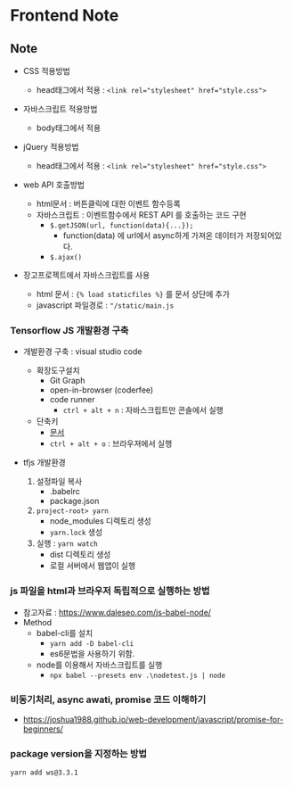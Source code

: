 # Frontend Note

## Note

* CSS 적용방법
    * head태그에서 적용 : ```<link rel="stylesheet" href="style.css">```

* 자바스크립트 적용방법
    * body태그에서 적용

* jQuery 적용방법
    * head태그에서 적용 : ```<link rel="stylesheet" href="style.css">```

* web API 호출방법
    * html문서 : 버튼클릭에 대한 이벤트 함수등록
    * 자바스크립트 : 이벤트함수에서 REST API 를 호출하는 코드 구현
        * ```$.getJSON(url, function(data){...});```
            * function(data) 에 url에서 async하게 가져온 데이터가 저장되어있다.
        * ```$.ajax()```

* 장고프로젝트에서 자바스크립트를 사용
    * html 문서 : ```{% load staticfiles %}``` 를 문서 상단에 추가
    * javascript 파일경로 : ```"/static/main.js```

### Tensorflow JS 개발환경 구축

* 개발환경 구축 : visual studio code
    * 확장도구설치
        * Git Graph
        * open-in-browser (coderfee)
        * code runner
            * ```ctrl + alt + n``` : 자바스크립트만 콘솔에서 실행
    * 단축키
        * [문서](https://code.visualstudio.com/shortcuts/keyboard-shortcuts-windows.pdf)
        * ```ctrl + alt + o``` : 브라우져에서 실행

* tfjs 개발환경
    1) 설정파일 복사
        * .babelrc
        * package.json
    2) ```project-root> yarn```
        * node_modules 디렉토리 생성
        * ```yarn.lock``` 생성
    3) 실행 : ```yarn watch```
        * dist 디렉토리 생성
        * 로컬 서버에서 웹앱이 실행

### js 파일을 html과 브라우저 독립적으로 실행하는 방법

* 참고자료 : https://www.daleseo.com/js-babel-node/
* Method
    * babel-cli를 설치
        * ```yarn add -D babel-cli```
        * es6문법을 사용하기 위함.
    * node를 이용해서 자바스크립트를 실행
        * ```npx babel --presets env .\nodetest.js | node```

### 비동기처리, async awati, promise 코드 이해하기

* https://joshua1988.github.io/web-development/javascript/promise-for-beginners/

### package version을 지정하는 방법

```yarn add ws@3.3.1```


